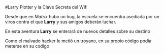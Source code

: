 #Larry Plotter y la Clave Secreta del Wifi

Desde que en *Matrix* hubo un bug, la escuela se encuentra asediada por un 
viros contra el que **Larry** y sus amigos deberán luchar.

En esta aventura **Larry** se enterará de nuevos detalles sobre su destino 
 
Como el malvado hacker le metió un troyano, en su propio código podia
meterse en su codigo
